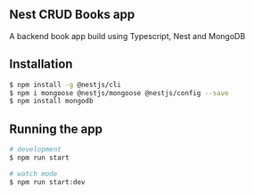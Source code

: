 
## Nest CRUD Books app

A backend book app build using Typescript, Nest and MongoDB 

## Installation

```bash
$ npm install -g @nestjs/cli
$ npm i mongoose @nestjs/mongoose @nestjs/config --save
$ npm install mongodb

```

## Running the app

```bash
# development
$ npm run start

# watch mode
$ npm run start:dev

```


